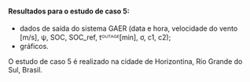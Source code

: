 #### Resultados para o estudo de caso 5:
- dados de saída do sistema GAER (data e hora, velocidade do vento [m/s], ψ, SOC, SOC_ref, tᴼᵁᵀᴬᴳᴱ[min], σ, c1, c2);
- gráficos.

O estudo de caso 5 é realizado na cidade de Horizontina, Rio Grande do Sul, Brasil.
